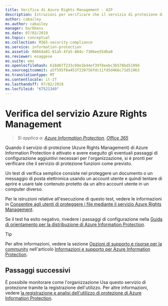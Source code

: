 ```yaml
---
title: Verifica di Azure Rights Management - AIP
description: Istruzioni per verificare che il servizio di protezione di Azure Information Protection funziona come previsto.
author: cabailey
ms.author: cabailey
manager: barbkess
ms.date: 07/03/2019
ms.topic: conceptual
ms.collection: M365-security-compliance
ms.service: information-protection
ms.assetid: 08664a01-81a5-4fa5-884c-7306ee55dba0
ms.reviewer: esaggese
ms.suite: ems
ms.openlocfilehash: 618d6ff233c69e1b44ef39f8eebc3b578bd5199d
ms.sourcegitcommit: a5f595f8a453f220756fdc11fd5d466c71d51963
ms.translationtype: MT
ms.contentlocale: it-IT
ms.lasthandoff: 07/02/2019
ms.locfileid: "67521349"
---
```

# <a name="verifying-the-azure-rights-management-service"></a>Verifica del servizio Azure Rights Management

>*Si applica a: [Azure Information Protection](https://azure.microsoft.com/pricing/details/information-protection), [Office 365](https://download.microsoft.com/download/E/C/F/ECF42E71-4EC0-48FF-AA00-577AC14D5B5C/Azure_Information_Protection_licensing_datasheet_EN-US.pdf)*

Quando il servizio di protezione (Azure Rights Management) di Azure Information Protection è attivato e avere eseguito gli eventuali passaggi di configurazione aggiuntivi necessari per l'organizzazione, si è pronti per verificare che il servizio di protezione funzioni come previsto. 

Un test di verifica semplice consiste nel proteggere un documento o un messaggio di posta elettronica usando un account utente e quindi tentare di aprire e usare tale contenuto protetto da un altro account utente in un computer diverso.

Per le istruzioni relative all'esecuzione di questo test, vedere le informazioni in [Consentire agli utenti di proteggere i file mediante il servizio Azure Rights Management](help-users.md).

Se il test ha esito negativo, rivedere i passaggi di configurazione nella [Guida di orientamento per la distribuzione di Azure Information Protection](deployment-roadmap.md).

> [!TIP]
> Per altre informazioni, vedere la sezione [Opzioni di supporto e risorse per la community](information-support.md#support-options-and-community-resources) nell'articolo [Informazioni e supporto per Azure Information Protection](information-support.md).

## <a name="next-steps"></a>Passaggi successivi

È possibile monitorare come l'organizzazione Usa questo servizio di protezione tramite la registrazione dell'utilizzo. Per altre informazioni, vedere [la registrazione e analisi dell'utilizzo di protezione di Azure Information Protection](log-analyze-usage.md).



